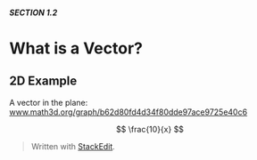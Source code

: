 ##### SECTION 1.2
# What is a Vector?

## 2D Example

A vector in the plane:
www.math3d.org/graph/b62d80fd4d34f80dde97ace9725e40c6

$$
\frac{10}{x}
$$





> Written with [StackEdit](https://stackedit.io/).
<!--stackedit_data:
eyJoaXN0b3J5IjpbMTYxNDE2NTcyN119
-->